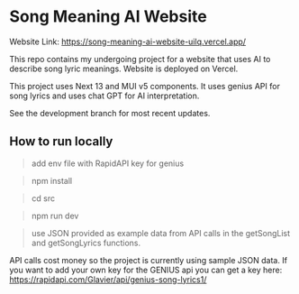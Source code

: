 # Song Meaning AI Website

Website Link: https://song-meaning-ai-website-uilq.vercel.app/

This repo contains my undergoing project for a website that uses AI to describe song lyric meanings. Website is deployed on Vercel.

This project uses Next 13 and MUI v5 components. It uses genius API for song lyrics and uses chat GPT for AI interpretation.

See the development branch for most recent updates.

## How to run locally
>add env file with RapidAPI key for genius

>npm install

>cd src

>npm run dev



>use JSON provided as example data from API calls in the getSongList and getSongLyrics functions.

API calls cost money so the project is currently using sample JSON data. If you want to add your own key for the GENIUS api you can get a key here: https://rapidapi.com/Glavier/api/genius-song-lyrics1/


